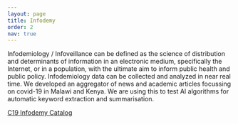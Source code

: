 ```yaml
---
layout: page
title: Infodemy
order: 2
nav: true
---
```


Infodemiology / Infoveillance can be defined as the science of distribution and determinants of information in an electronic medium, specifically the Internet, or in a population, with the ultimate aim to inform public health and public policy. Infodemiology data can be collected and analyzed in near real time. We developed an aggregator of news and academic articles focussing on covid-19 in Malawi and Kenya. We are using this to test AI algorithms for automatic keyword extraction and summarisation.

<a class="page-link" href="https://healthdataafrica.org/" target="_blank">C19 Infodemy Catalog</a>